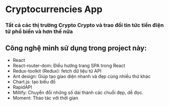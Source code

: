 # Cryptocurrencies App

### Tất cả các thị trường Crypto Crypto và trao đổi tin tức tiền điện tử phổ biến và hơn thế nữa

## Công nghệ mình sử dụng trong project này:

- React
- React-router-dom: Điều hướng trang SPA trong React
- Redux-toolkit (Redux): fetch dữ liệu từ API
- Ant design: Giúp tạo giao diện nhanh và đẹp cùng nhiều thứ khác
- Chart.js: tạo biểu đồ 
- RapidAPI
- Millify: Chuyển đổi những số dài thành các chuỗi đẹp, dễ đọc.
- Moment: Thao tác với thời gian 

